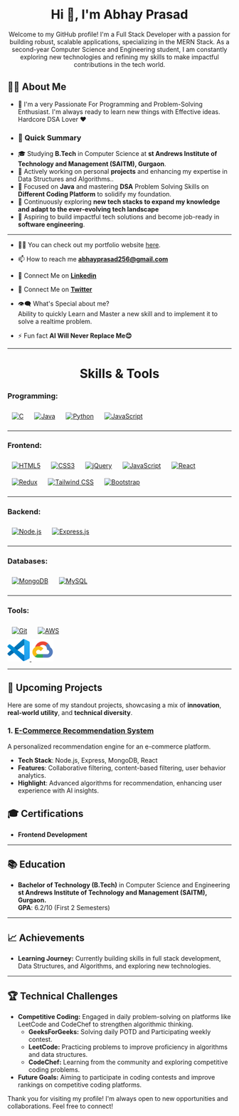 <h1 align="center">Hi 👋, I'm Abhay Prasad </h1>

<p align="center">
  Welcome to my GitHub profile! I'm a Full Stack Developer with a passion for building robust, scalable applications, specializing in the MERN Stack. As a second-year Computer Science and Engineering student, I am constantly exploring new technologies and refining my skills to make impactful contributions in the tech world.
</p>

## 🙋‍♂️ About Me
- 🥋 I'm a very Passionate For Programming and Problem-Solving Enthusiast. I'm always ready to learn new things with Effective ideas. Hardcore DSA Lover ❤
- ### 🌟 Quick Summary
- 🎓 Studying **B.Tech** in Computer Science at **st Andrews Institute of Technology and Management (SAITM), Gurgaon**.
- 🔭 Actively working on personal **projects** and enhancing my expertise in Data Structures and Algorithms..
- 🌱 Focused on **Java** and mastering **DSA** Problem Solving Skills on  **Different Coding Platform** to solidify my foundation.
- 📘 Continuously exploring **new tech stacks to expand my knowledge and adapt to the ever-evolving tech landscape**
- 🎯 Aspiring to build impactful tech solutions and become job-ready in **software engineering**.

---
- 👨‍💻 You can check out my portfolio website [here](--).

- 📫 How to reach me **abhayprasad256@gmail.com**
- 🔗 Connect Me on [**Linkedin**](https://in.linkedin.com/in/abhay-prasad-84b46a297?trk=people-guest_people_search-card)
- 🔗 Connect Me on [**Twitter**](https://x.com/Pr1934163Abhay?t=DjJAb8NDXEltMBnQIQbaIA&s=09)
  
- 👁‍🗨 What's Special about me? <br> 
Ability to quickly Learn and Master a new skill and to implement it to solve a realtime problem.
- ⚡ Fun fact **AI Will Never Replace Me😊**



<hr>
<h1 align="center">Skills & Tools</h1>
<h3 align="left">Programming:</h3>
<p align="left">
<div>
<a href="https://www.cprogramming.com/" target="_blank"><img style="margin: 10px" src="https://profilinator.rishav.dev/skills-assets/c-original.svg" alt="C" height="50" /></a>  
  <a href="https://www.java.com/" target="_blank"><img style="margin: 10px" src="https://profilinator.rishav.dev/skills-assets/java-original-wordmark.svg" alt="Java" height="50" /></a>
<a href="https://www.python.org/" target="_blank"><img style="margin: 10px" src="https://profilinator.rishav.dev/skills-assets/python-original.svg" alt="Python" height="50" /></a>
<a href="https://www.javascript.com/" target="_blank"><img style="margin: 10px" src="https://profilinator.rishav.dev/skills-assets/javascript-original.svg" alt="JavaScript" height="50" /></a> 
</div>
<hr>

<h3 align="left">Frontend:</h3>
<div>
<a href="https://en.wikipedia.org/wiki/HTML5" target="_blank"><img style="margin: 10px" src="https://profilinator.rishav.dev/skills-assets/html5-original-wordmark.svg" alt="HTML5" height="50" /></a>
<a href="https://www.w3schools.com/css/" target="_blank"><img style="margin: 10px" src="https://profilinator.rishav.dev/skills-assets/css3-original-wordmark.svg" alt="CSS3" height="50" /></a>
<a href="https://jquery.com/" target="_blank"><img style="margin: 10px" src="https://profilinator.rishav.dev/skills-assets/jquery.png" alt="jQuery" height="50" /></a>
<a href="https://www.javascript.com/" target="_blank"><img style="margin: 10px" src="https://profilinator.rishav.dev/skills-assets/javascript-original.svg" alt="JavaScript" height="50" /></a>
<a href="https://reactjs.org/" target="_blank"><img style="margin: 10px" src="https://profilinator.rishav.dev/skills-assets/react-original-wordmark.svg" alt="React" height="50" /></a>
<a href="https://redux.js.org/" target="_blank"><img style="margin: 10px" src="https://profilinator.rishav.dev/skills-assets/redux-original.svg" alt="Redux" height="50" /></a>
<a href="https://www.tailwindcss.com/" target="_blank"><img style="margin: 10px" src="https://profilinator.rishav.dev/skills-assets/tailwindcss.svg" alt="Tailwind CSS" height="50" /></a>
<a href="https://getbootstrap.com/docs/3.4/javascript/" target="_blank"><img style="margin: 10px" src="https://profilinator.rishav.dev/skills-assets/bootstrap-plain.svg" alt="Bootstrap" height="50" /></a>
</div>

<hr>
<h3 align="left">Backend:</h3>
<div>
<a href="https://nodejs.org/" target="_blank"><img style="margin: 10px" src="https://profilinator.rishav.dev/skills-assets/nodejs-original-wordmark.svg" alt="Node.js" height="50" /></a> 
<a href="https://expressjs.com/" target="_blank"><img style="margin: 10px" src="https://profilinator.rishav.dev/skills-assets/express-original-wordmark.svg" alt="Express.js" height="50" /></a>   
</div>

<hr>
<h3 align="left">Databases:</h3>
<div>
<!-- <img src="https://raw.githubusercontent.com/devicons/devicon/master/icons/postgresql/postgresql-original-wordmark.svg" alt="postgresql" width="40" height="40"/> </a> <a href="https://www.python.org" target="_blank" rel="noreferrer">  -->
<a href="https://www.mongodb.com/" target="_blank"><img style="margin: 10px" src="https://profilinator.rishav.dev/skills-assets/mongodb-original-wordmark.svg" alt="MongoDB" height="50" /></a>
<a href="https://www.mysql.com/" target="_blank"><img style="margin: 10px" src="https://profilinator.rishav.dev/skills-assets/mysql-original-wordmark.svg" alt="MySQL" height="50" /></a>   
<!-- <a href="https://firebase.google.com/" target="_blank"><img style="margin: 10px" src="https://profilinator.rishav.dev/skills-assets/firebase.png" alt="Firebase" height="50" /></a>   -->
</div>

<hr>
<h3 align="left">Tools:</h3>
<div>
  <a href="https://github.com/" target="_blank"><img style="margin: 10px" src="https://profilinator.rishav.dev/skills-assets/git-scm-icon.svg" alt="Git" height="50" /></a>  
  <a href="https://aws.amazon.com/" target="_blank"><img style="margin: 10px" src="https://profilinator.rishav.dev/skills-assets/amazonwebservices-original-wordmark.svg" alt="AWS" height="50" /></a> 
 
  <div>
  <!-- Visual Studio Code -->
  <a href="https://code.visualstudio.com" target="_blank">
    <img src="https://raw.githubusercontent.com/devicons/devicon/master/icons/vscode/vscode-original.svg" alt="VS Code" height="50" />
  </a>

  <!-- Google Cloud -->
  <a href="https://cloud.google.com" target="_blank">
    <img src="https://raw.githubusercontent.com/devicons/devicon/master/icons/googlecloud/googlecloud-original.svg" alt="Google Cloud" height="50" />
  </a>

<hr>

## 🌟 Upcoming Projects

Here are some of my standout projects, showcasing a mix of **innovation**, **real-world utility**, and **technical diversity**.

### 1. [E-Commerce Recommendation System]()
   A personalized recommendation engine for an e-commerce platform.
   - **Tech Stack**: Node.js, Express, MongoDB, React
   - **Features**: Collaborative filtering, content-based filtering, user behavior analytics.
   - **Highlight**: Advanced algorithms for recommendation, enhancing user experience with AI insights.
 

## 🎓 Certifications
- **Frontend Development**

---

## 📚 Education
- **Bachelor of Technology (B.Tech)** in Computer Science and Engineering  
  **st Andrews Institute of Technology and Management (SAITM), Gurgaon.**  
  **GPA**: 6.2/10 (First 2 Semesters)

---
## 📈 Achievements

- **Learning Journey:** Currently building skills in full stack development, Data Structures, and Algorithms, and exploring new technologies.

---

## 🏆 Technical Challenges

- **Competitive Coding:** Engaged in daily problem-solving on platforms like LeetCode and CodeChef to strengthen algorithmic thinking.
  - **GeeksForGeeks:** Solving daily POTD and Participating weekly contest.
  - **LeetCode:** Practicing problems to improve proficiency in algorithms and data structures.
  - **CodeChef:** Learning from the community and exploring competitive coding problems.
- **Future Goals:** Aiming to participate in coding contests and improve rankings on competitive coding platforms.

Thank you for visiting my profile! I'm always open to new opportunities and collaborations. Feel free to connect!

